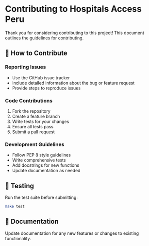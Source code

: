 # Contributing to Hospitals Access Peru

Thank you for considering contributing to this project! This document outlines the guidelines for contributing.

## 🤝 How to Contribute

### Reporting Issues
- Use the GitHub issue tracker
- Include detailed information about the bug or feature request
- Provide steps to reproduce issues

### Code Contributions
1. Fork the repository
2. Create a feature branch
3. Write tests for your changes
4. Ensure all tests pass
5. Submit a pull request

### Development Guidelines
- Follow PEP 8 style guidelines
- Write comprehensive tests
- Add docstrings for new functions
- Update documentation as needed

## 🧪 Testing
Run the test suite before submitting:
```bash
make test
```

## 📝 Documentation
Update documentation for any new features or changes to existing functionality.